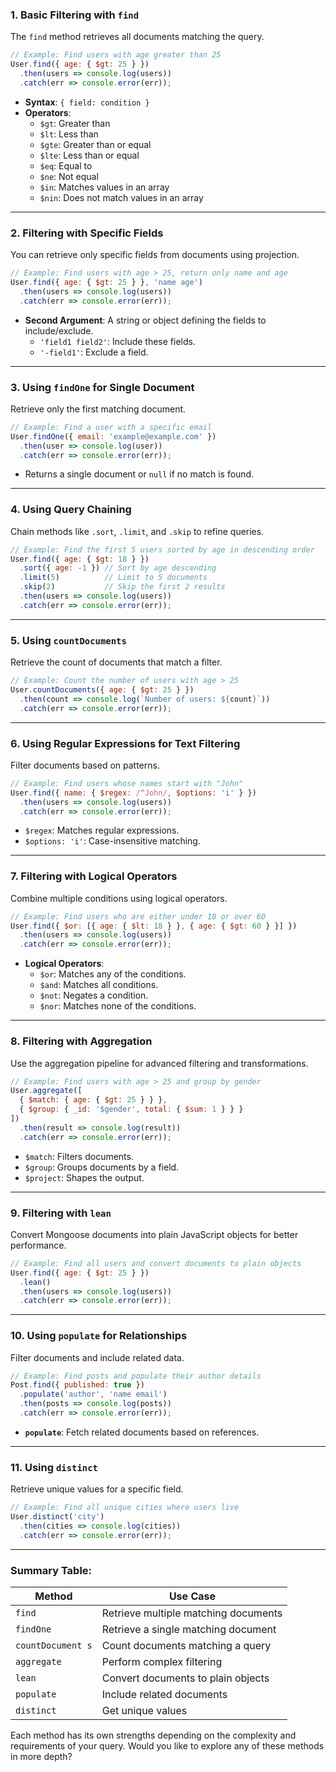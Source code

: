 
### 1. **Basic Filtering with `find`**
The `find` method retrieves all documents matching the query.

```javascript
// Example: Find users with age greater than 25
User.find({ age: { $gt: 25 } })
  .then(users => console.log(users))
  .catch(err => console.error(err));
```

- **Syntax**: `{ field: condition }`
- **Operators**:
  - `$gt`: Greater than
  - `$lt`: Less than
  - `$gte`: Greater than or equal
  - `$lte`: Less than or equal
  - `$eq`: Equal to
  - `$ne`: Not equal
  - `$in`: Matches values in an array
  - `$nin`: Does not match values in an array

---

### 2. **Filtering with Specific Fields**
You can retrieve only specific fields from documents using projection.

```javascript
// Example: Find users with age > 25, return only name and age
User.find({ age: { $gt: 25 } }, 'name age')
  .then(users => console.log(users))
  .catch(err => console.error(err));
```

- **Second Argument**: A string or object defining the fields to include/exclude.
  - `'field1 field2'`: Include these fields.
  - `'-field1'`: Exclude a field.

---

### 3. **Using `findOne` for Single Document**
Retrieve only the first matching document.

```javascript
// Example: Find a user with a specific email
User.findOne({ email: 'example@example.com' })
  .then(user => console.log(user))
  .catch(err => console.error(err));
```

- Returns a single document or `null` if no match is found.

---

### 4. **Using Query Chaining**
Chain methods like `.sort`, `.limit`, and `.skip` to refine queries.

```javascript
// Example: Find the first 5 users sorted by age in descending order
User.find({ age: { $gt: 18 } })
  .sort({ age: -1 }) // Sort by age descending
  .limit(5)          // Limit to 5 documents
  .skip(2)           // Skip the first 2 results
  .then(users => console.log(users))
  .catch(err => console.error(err));
```

---

### 5. **Using `countDocuments`**
Retrieve the count of documents that match a filter.

```javascript
// Example: Count the number of users with age > 25
User.countDocuments({ age: { $gt: 25 } })
  .then(count => console.log(`Number of users: ${count}`))
  .catch(err => console.error(err));
```

---

### 6. **Using Regular Expressions for Text Filtering**
Filter documents based on patterns.

```javascript
// Example: Find users whose names start with "John"
User.find({ name: { $regex: /^John/, $options: 'i' } })
  .then(users => console.log(users))
  .catch(err => console.error(err));
```

- `$regex`: Matches regular expressions.
- `$options: 'i'`: Case-insensitive matching.

---

### 7. **Filtering with Logical Operators**
Combine multiple conditions using logical operators.

```javascript
// Example: Find users who are either under 18 or over 60
User.find({ $or: [{ age: { $lt: 18 } }, { age: { $gt: 60 } }] })
  .then(users => console.log(users))
  .catch(err => console.error(err));
```

- **Logical Operators**:
  - `$or`: Matches any of the conditions.
  - `$and`: Matches all conditions.
  - `$not`: Negates a condition.
  - `$nor`: Matches none of the conditions.

---

### 8. **Filtering with Aggregation**
Use the aggregation pipeline for advanced filtering and transformations.

```javascript
// Example: Find users with age > 25 and group by gender
User.aggregate([
  { $match: { age: { $gt: 25 } } },
  { $group: { _id: '$gender', total: { $sum: 1 } } }
])
  .then(result => console.log(result))
  .catch(err => console.error(err));
```

- `$match`: Filters documents.
- `$group`: Groups documents by a field.
- `$project`: Shapes the output.

---

### 9. **Filtering with `lean`**
Convert Mongoose documents into plain JavaScript objects for better performance.

```javascript
// Example: Find all users and convert documents to plain objects
User.find({ age: { $gt: 25 } })
  .lean()
  .then(users => console.log(users))
  .catch(err => console.error(err));
```

---

### 10. **Using `populate` for Relationships**
Filter documents and include related data.

```javascript
// Example: Find posts and populate their author details
Post.find({ published: true })
  .populate('author', 'name email')
  .then(posts => console.log(posts))
  .catch(err => console.error(err));
```

- **`populate`**: Fetch related documents based on references.

---

### 11. **Using `distinct`**
Retrieve unique values for a specific field.

```javascript
// Example: Find all unique cities where users live
User.distinct('city')
  .then(cities => console.log(cities))
  .catch(err => console.error(err));
```

---

### Summary Table:

| Method               | Use Case                             |
|----------------------|--------------------------------------|
| `find`               | Retrieve multiple matching documents |
| `findOne`            | Retrieve a single matching document  |
| `countDocument s`     | Count documents matching a query     |
| `aggregate`          | Perform complex filtering            |
| `lean`               | Convert documents to plain objects   |
| `populate`           | Include related documents            |
| `distinct`           | Get unique values                   |

Each method has its own strengths depending on the complexity and requirements of your query. Would you like to explore any of these methods in more depth?